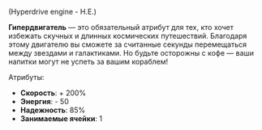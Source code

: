 (Hyperdrive engine - H.E.)

**Гипердвигатель** — это обязательный атрибут для тех, кто хочет избежать скучных и длинных космических путешествий. Благодаря этому двигателю вы сможете за считанные секунды перемещаться между звездами и галактиками. Но будьте осторожны с кофе — ваши напитки могут не успеть за вашим кораблем!

Атрибуты:
- **Скорость**: + 200%
- **Энергия**: - 50
- **Надежность**: 85%
- **Занимаемые ячейки**: 1
